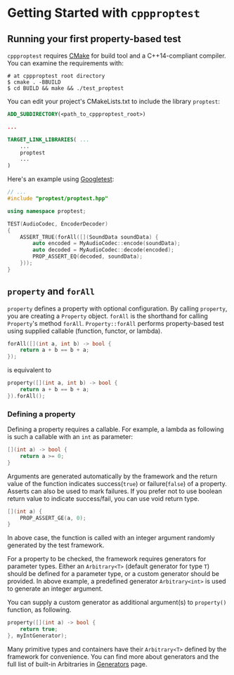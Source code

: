 # Getting Started with `cppproptest`

## Running your first property-based test

`cppproptest` requires [CMake](https://cmake.org) for build tool and a C++14-compliant compiler.
You can examine the requirements with: 

```Shell
# at cppproptest root directory
$ cmake . -BBUILD
$ cd BUILD && make && ./test_proptest
```

You can edit your project's CMakeLists.txt to include the library `proptest`:

```CMake
ADD_SUBDIRECTORY(<path_to_cppproptest_root>)

...

TARGET_LINK_LIBRARIES( ...
    ...
    proptest
    ...
)
```

Here's an example using [Googletest](https://github.com/google/googletest):

```cpp
// ...
#include "proptest/proptest.hpp"

using namespace proptest;

TEST(AudioCodec, EncoderDecoder)
{
    ASSERT_TRUE(forAll([](SoundData soundData) {
        auto encoded = MyAudioCodec::encode(soundData);
        auto decoded = MyAudioCodec::decode(encoded);
        PROP_ASSERT_EQ(decoded, soundData);
    }));
}
```

## `property` and `forAll`

`property` defines a property with optional configuration. By calling `property`, you are creating a `Property` object. `forAll` is the shorthand for calling `Property`'s method `forAll`.
`Property::forAll` performs property-based test using supplied callable (function, functor, or lambda).

```cpp
forAll([](int a, int b) -> bool {
    return a + b == b + a;
});
```

is equivalent to

```cpp
property([](int a, int b) -> bool {
    return a + b == b + a;
}).forAll();
```

### Defining a property
Defining a property requires a callable. For example, a lambda as following is such a callable with an `int` as parameter:

```cpp
[](int a) -> bool {
    return a >= 0;
}
```

Arguments are generated automatically by the framework and the return value of the function indicates success(`true`) or failure(`false`) of a property. 
Asserts can also be used to mark failures. If you prefer not to use boolean return value to indicate success/fail, you can use void return type.
```cpp
[](int a) {
    PROP_ASSERT_GE(a, 0);
}
```

In above case, the function is called with an integer argument randomly generated by the test framework. 

For a property to be checked, the framework requires generators for parameter types. Either an `Arbitrary<T>` (default generator for type `T`) should be defined for a parameter type, or a custom generator should be provided. In above example, a predefined generator `Arbitrary<int>` is used to generate an integer argument.   

You can supply a custom generator as additional argument(s) to `property()` function, as following.

```cpp
property([](int a) -> bool {
    return true;
}, myIntGenerator);
```

Many primitive types and containers have their `Arbitrary<T>` defined by the framework for convenience.
You can find more about generators and the full list of built-in Arbitraries in [Generators](Generators.md) page.



